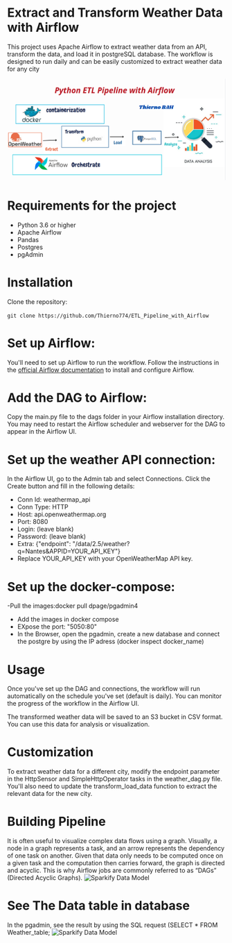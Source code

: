 # Extract and Transform Weather Data with Airflow
This project uses Apache Airflow to extract weather data from an API, transform the data, and load it in 
postgreSQL database. The workflow is designed to run daily and can be easily customized to extract weather data for any city

![Sparkify Data Model](/images/Pipline_images.png)    



# Requirements for the project
* Python 3.6 or higher
* Apache Airflow
* Pandas
* Postgres
* pgAdmin
# Installation
Clone the repository:


```git clone https://github.com/Thierno774/ETL_Pipeline_with_Airflow```


# Set up Airflow:
You'll need to set up Airflow to run the workflow. Follow the instructions in the [official Airflow documentation](https://airflow.apache.org/docs/apache-airflow/stable/index.html) to install and configure Airflow.

# Add the DAG to Airflow:
Copy the main.py file to the dags folder in your Airflow installation directory. You may need to restart the Airflow scheduler and webserver for the DAG to appear in the Airflow UI.

# Set up the weather API connection:
In the Airflow UI, go to the Admin tab and select Connections. Click the Create button and fill in the following details:

* Conn Id: weathermap_api
* Conn Type: HTTP
* Host: api.openweathermap.org
* Port: 8080
* Login: (leave blank)
* Password: (leave blank)
* Extra: {"endpoint": "/data/2.5/weather?q=Nantes&APPID=YOUR_API_KEY"}
* Replace YOUR_API_KEY with your OpenWeatherMap API key.

# Set up the docker-compose:

-Pull the images:docker pull dpage/pgadmin4
- Add the images in docker compose
- EXpose the port: "5050:80"
- In the Browser, open the pgadmin, create a new database and connect the postgre by using the IP adress (docker inspect docker_name)

# Usage

Once you've set up the DAG and connections, the workflow will run automatically on the schedule you've set (default is daily). You can monitor the progress of the workflow in the Airflow UI.

The transformed weather data will be saved to an S3 bucket in CSV format. You can use this data for analysis or visualization.

# Customization

To extract weather data for a different city, modify the endpoint parameter in the HttpSensor and SimpleHttpOperator tasks in the weather_dag.py file. You'll also need to update the transform_load_data function to extract the relevant data for the new city.

# Building Pipeline

It is often useful to visualize complex data flows using a graph. Visually, a node in a graph represents a task, and an arrow represents the dependency of one task on another. Given that data only needs to be computed once on a given task and the computation then carries forward, the graph is directed and acyclic. This is why Airflow jobs are commonly referred to as “DAGs” (Directed Acyclic Graphs).  ![Sparkify Data Model](/images/airflow_images.png)    

# See The Data table in database

In the  pgadmin, see the result by using the SQL request (SELECT * FROM Weather_table; ![Sparkify Data Model](/images/postgres_images.png)    

